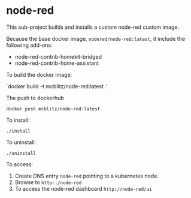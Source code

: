 # node-red

This sub-project builds and installs a custom node-red custom image.

Because the base docker image, `nodered/node-red:latest`, it include the following add-ons:

* node-red-contrib-homekit-bridged
* node-red-contrib-home-assistant

To build the docker image:

   `docker build -t mcblitz/node-red:latest .'

The push to dockerhub

   `docker push mcblitz/node-red:latest`

To install:

   `./install`

To uninstall:

   `./uninstall`

To access:

1. Create DNS entry `node-red` pointing to a kubernetes node.
2. Browse to `http::/node-red`
3. To access the node-red dashboard `http://node-red/ui`

